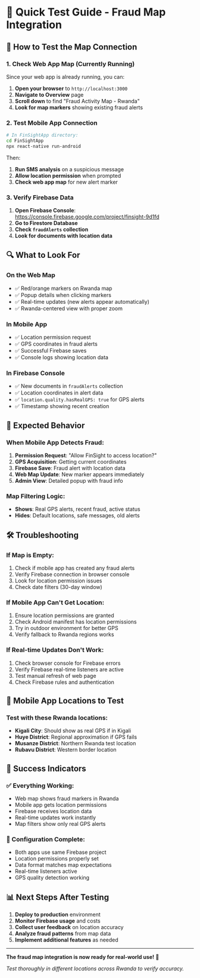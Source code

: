# 🧪 Quick Test Guide - Fraud Map Integration

## 🎯 How to Test the Map Connection

### 1. Check Web App Map (Currently Running)
Since your web app is already running, you can:

1. **Open your browser** to `http://localhost:3000`
2. **Navigate to Overview** page
3. **Scroll down** to find "Fraud Activity Map - Rwanda"
4. **Look for map markers** showing existing fraud alerts

### 2. Test Mobile App Connection

```bash
# In FinSightApp directory:
cd FinSightApp
npx react-native run-android
```

Then:
1. **Run SMS analysis** on a suspicious message
2. **Allow location permission** when prompted
3. **Check web app map** for new alert marker

### 3. Verify Firebase Data

1. **Open Firebase Console**: https://console.firebase.google.com/project/finsight-9d1fd
2. **Go to Firestore Database**
3. **Check `fraudAlerts` collection**
4. **Look for documents with location data**

## 🔍 What to Look For

### On the Web Map
- ✅ Red/orange markers on Rwanda map
- ✅ Popup details when clicking markers
- ✅ Real-time updates (new alerts appear automatically)
- ✅ Rwanda-centered view with proper zoom

### In Mobile App
- ✅ Location permission request
- ✅ GPS coordinates in fraud alerts
- ✅ Successful Firebase saves
- ✅ Console logs showing location data

### In Firebase Console
- ✅ New documents in `fraudAlerts` collection
- ✅ Location coordinates in alert data
- ✅ `location.quality.hasRealGPS: true` for GPS alerts
- ✅ Timestamp showing recent creation

## 🚨 Expected Behavior

### When Mobile App Detects Fraud:
1. **Permission Request**: "Allow FinSight to access location?"
2. **GPS Acquisition**: Getting current coordinates
3. **Firebase Save**: Fraud alert with location data
4. **Web Map Update**: New marker appears immediately
5. **Admin View**: Detailed popup with fraud info

### Map Filtering Logic:
- **Shows**: Real GPS alerts, recent fraud, active status
- **Hides**: Default locations, safe messages, old alerts

## 🛠️ Troubleshooting

### If Map is Empty:
1. Check if mobile app has created any fraud alerts
2. Verify Firebase connection in browser console
3. Look for location permission issues
4. Check date filters (30-day window)

### If Mobile App Can't Get Location:
1. Ensure location permissions are granted
2. Check Android manifest has location permissions
3. Try in outdoor environment for better GPS
4. Verify fallback to Rwanda regions works

### If Real-time Updates Don't Work:
1. Check browser console for Firebase errors
2. Verify Firebase real-time listeners are active
3. Test manual refresh of web page
4. Check Firebase rules and authentication

## 📱 Mobile App Locations to Test

### Test with these Rwanda locations:
- **Kigali City**: Should show as real GPS if in Kigali
- **Huye District**: Regional approximation if GPS fails
- **Musanze District**: Northern Rwanda test location
- **Rubavu District**: Western border location

## 🎯 Success Indicators

### ✅ Everything Working:
- Web map shows fraud markers in Rwanda
- Mobile app gets location permissions
- Firebase receives location data
- Real-time updates work instantly
- Map filters show only real GPS alerts

### 🔧 Configuration Complete:
- Both apps use same Firebase project
- Location permissions properly set
- Data format matches map expectations
- Real-time listeners active
- GPS quality detection working

## 📊 Next Steps After Testing

1. **Deploy to production** environment
2. **Monitor Firebase usage** and costs
3. **Collect user feedback** on location accuracy
4. **Analyze fraud patterns** from map data
5. **Implement additional features** as needed

---

**The fraud map integration is now ready for real-world use!** 🚀

*Test thoroughly in different locations across Rwanda to verify accuracy.*
